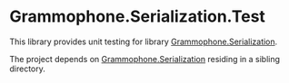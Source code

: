 # Grammophone.Serialization.Test
This library provides unit testing for library [Grammophone.Serialization](https://github.com/grammophone/Grammophone.Serialization).

The project depends on [Grammophone.Serialization](https://github.com/grammophone/Grammophone.Serialization) residing in a sibling directory.

